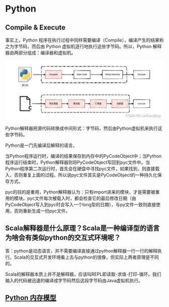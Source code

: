 # Python

## Compile & Execute

事实上，Python 程序在执行过程中同样需要编译（Compile），编译产生的结果称之为字节码，而后由 Python 虚拟机逐行地执行这些字节码。所以，Python 解释器由两部分组成：编译器和虚拟机。

![compile-execute.png](./compile-execute.png)

Python解释器把源代码转换成中间形式：字节码，然后由Python虚拟机来执行这些字节码。

Python是一门先编译后解释的语言。

当Python程序运行时，编译的结果保存到内存中的PyCodeObject中；当Python程序运行结束时，Python解释器则将PyCodeObject写回到pyc文件中。当Python程序第二次运行时，首先会在硬盘中寻找pyc文件，如果找到，则直接载入，否则重复上面的过程。所以说pyc文件其实是PyCodeObject的一种持久化保存方式。

pyc的目的是重用，Python解释器认为：只有import进来的模块，才是需要被重用的模块。pyc文件每次被载入时，都会检查它的最后修改日期（由PyCodeObject写入到pyc时会写入一个long型的日期），与py文件一致则直接使用，否则重新生成一份pyc文件。

## Scala解释器是什么原理？Scala是一种编译型的语言为啥会有类似python的交互式环境呢？

答：python是动态语言，并不需要编译直接通过python解释器一行一行的解释执行。Scala的交互式开发环境看上去与python的很像，但实际上两者原理是不同的。

Scala的解释器本质上并不是解释器，应该叫REPL即读取-求值-打印-循环。我们输入的代码被迅速的编译成字节码然后这段字节码由Java虚拟机执行。

## [Python 内存模型](./python-memory.md)